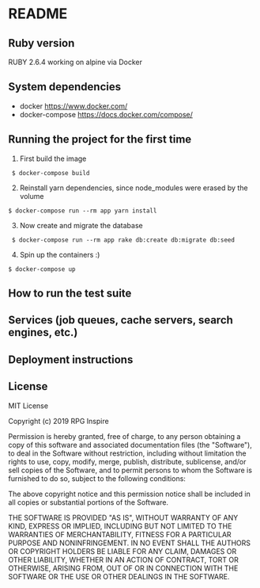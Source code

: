 # README

## Ruby version
RUBY 2.6.4 working on alpine via Docker

## System dependencies
* docker https://www.docker.com/
* docker-compose https://docs.docker.com/compose/

## Running the project for the first time
1. First build the image

``` $ docker-compose build```

2. Reinstall yarn dependencies, since node_modules were erased by the volume

``` $ docker-compose run --rm app yarn install ```

3. Now create and migrate the database

``` $ docker-compose run --rm app rake db:create db:migrate db:seed```

4. Spin up the containers :)

``` $ docker-compose up ```

## How to run the test suite

## Services (job queues, cache servers, search engines, etc.)

## Deployment instructions

## License


MIT License

Copyright (c) 2019 RPG Inspire

Permission is hereby granted, free of charge, to any person obtaining a copy
of this software and associated documentation files (the "Software"), to deal
in the Software without restriction, including without limitation the rights
to use, copy, modify, merge, publish, distribute, sublicense, and/or sell
copies of the Software, and to permit persons to whom the Software is
furnished to do so, subject to the following conditions:

The above copyright notice and this permission notice shall be included in all
copies or substantial portions of the Software.

THE SOFTWARE IS PROVIDED "AS IS", WITHOUT WARRANTY OF ANY KIND, EXPRESS OR
IMPLIED, INCLUDING BUT NOT LIMITED TO THE WARRANTIES OF MERCHANTABILITY,
FITNESS FOR A PARTICULAR PURPOSE AND NONINFRINGEMENT. IN NO EVENT SHALL THE
AUTHORS OR COPYRIGHT HOLDERS BE LIABLE FOR ANY CLAIM, DAMAGES OR OTHER
LIABILITY, WHETHER IN AN ACTION OF CONTRACT, TORT OR OTHERWISE, ARISING FROM,
OUT OF OR IN CONNECTION WITH THE SOFTWARE OR THE USE OR OTHER DEALINGS IN THE
SOFTWARE.
